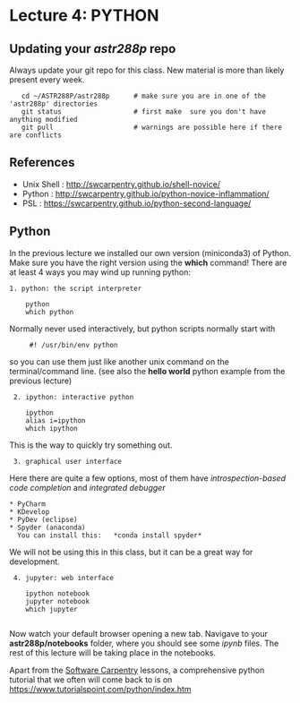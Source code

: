 Lecture 4:  PYTHON
==================


## Updating your *astr288p* repo

Always update your git repo for this class. New material is more than likely present every week.
```
   cd ~/ASTR288P/astr288p      # make sure you are in one of the 'astr288p' directories
   git status                  # first make  sure you don't have anything modified
   git pull                    # warnings are possible here if there are conflicts
```

## References

* Unix Shell : http://swcarpentry.github.io/shell-novice/
* Python : http://swcarpentry.github.io/python-novice-inflammation/
* PSL :   https://swcarpentry.github.io/python-second-language/

## Python 

In the previous lecture we installed our own version (miniconda3) of Python. Make sure
you have the right version using the **which** command!   There are at least 4 ways you
may wind up running python:

    1. python: the script interpreter

```
	python
	which python
```

Normally never used interactively, but python scripts normally start with
```
	 #! /usr/bin/env python
```
so you can use them just like another unix command on the terminal/command line.
(see also the **hello world** python example from the previous lecture)

     2. ipython: interactive python
```
	ipython
	alias i=ipython
	which ipython
```	
This is the way to quickly try something out.

     3. graphical user interface

Here there are quite a few options, most of them have *introspection-based code completion* and *integrated debugger*

    * PyCharm
    * KDevelop
    * PyDev (eclipse)
    * Spyder (anaconda)
      You can install this:   *conda install spyder*

We will not be using this in this class, but it can be a great way for development.

     4. jupyter: web interface

```
	ipython notebook
	jupyter notebook
	which jupyter 
	
```	

Now watch your default browser opening a new tab. Navigave to your **astr288p/notebooks** folder, where
you should see some *ipynb* files.  The rest of this lecture will be taking place in the notebooks.

Apart from the [Software Carpentry](http://software-carpentry.org) lessons, a comprehensive python
tutorial that we often will come back to is on https://www.tutorialspoint.com/python/index.htm
